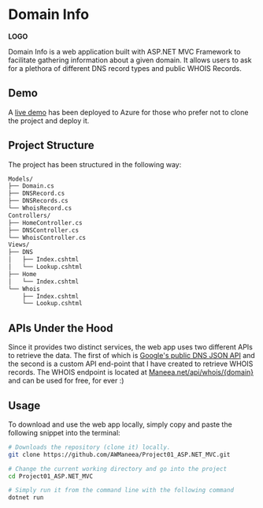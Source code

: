 # Domain Info

**LOGO**

Domain Info is a web application built with ASP.NET MVC Framework to facilitate
gathering information about a given domain. It allows users to ask for a
plethora of different DNS record types and public WHOIS Records.

## Demo

A [live demo](https://domaininfo.azurewebsites.net/) has been deployed to Azure
for those who prefer not to clone the project and deploy it.

## Project Structure

The project has been structured in the following way:

```bash
Models/
├── Domain.cs
├── DNSRecord.cs
├── DNSRecords.cs
└── WhoisRecord.cs
Controllers/
├── HomeController.cs
├── DNSController.cs
└── WhoisController.cs
Views/
├── DNS
│   ├── Index.cshtml
│   └── Lookup.cshtml
├── Home
│   └── Index.cshtml
└── Whois
    ├── Index.cshtml
    └── Lookup.cshtml
```

## APIs Under the Hood

Since it provides two distinct services, the web app uses two different APIs to
retrieve the data. The first of which is
[Google's public DNS JSON API](https://developers.google.com/speed/public-dns/docs/doh/json)
and the second is a custom API end-point that I have created to retrieve WHOIS
records. The WHOIS endpoint is located at
[Maneea.net/api/whois/{domain}](http://maneea.net/api/whois/example.com) and can
be used for free, for ever :)

## Usage

To download and use the web app locally, simply copy and paste the following
snippet into the terminal:

```bash
# Downloads the repository (clone it) locally.
git clone https://github.com/AWManeea/Project01_ASP.NET_MVC.git

# Change the current working directory and go into the project
cd Project01_ASP.NET_MVC

# Simply run it from the command line with the following command
dotnet run
```
